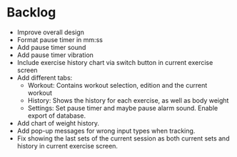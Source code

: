 # Backlog

- Improve overall design
- Format pause timer in mm:ss
- Add pause timer sound
- Add pause timer vibration
- Include exercise history chart via switch button in current exercise screen
- Add different tabs:
  - Workout: Contains workout selection, edition and the current workout
  - History: Shows the history for each exercise, as well as body weight
  - Settings: Set pause timer and maybe pause alarm sound. Enable export of database.
- Add chart of weight history.
- Add pop-up messages for wrong input types when tracking.
- Fix showing the last sets of the current session as both current sets and history in current exercise screen.

